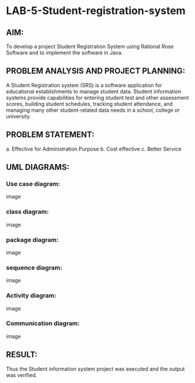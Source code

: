 # LAB-5-Student-registration-system
## AIM:
To develop a project Student Registration System using Rational Rose Software and to implement the software in Java.

## PROBLEM ANALYSIS AND PROJECT PLANNING:
A Student Registration system (SRS) is a software application for educational establishments to manage student data. Student information systems provide capabilities for entering student test and other assessment scores, building student schedules, tracking student attendance, and managing many other student-related data needs in a school, college or university.

## PROBLEM STATEMENT:
a. Effective for Administration Purpose b. Cost effective c. Better Service

## UML DIAGRAMS:
### Use case diagram:
image

### class diagram:
image

### package diagram:
image

### sequence diagram:
image

### Activity diagram:
image

### Communication diagram:
image

## RESULT:
Thus the Student information system project was executed and the output was verified.
